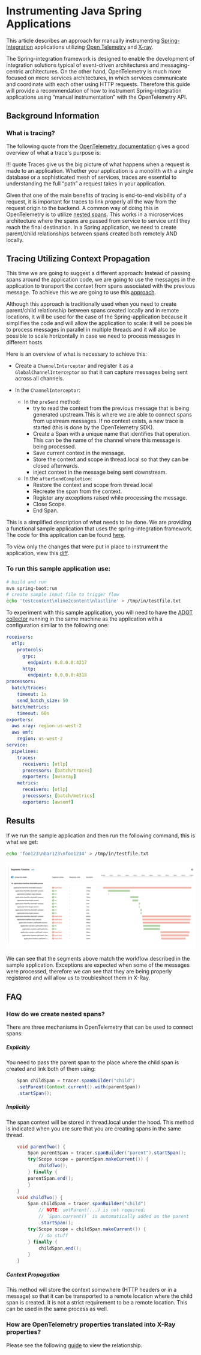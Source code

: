 # Instrumenting Java Spring Applications

This article describes an approach for manually instrumenting [Spring-Integration](https://spring.io/why-spring) applications utilizing [Open Telemetry](https://opentelemetry.io/) and [X-ray](https://aws.amazon.com/xray/).

The Spring-integration framework is designed to enable the development of integration solutions typical of event-driven architectures and messaging-centric architectures. On the other hand, OpenTelemetry is much more focused on micro services architectures, in which services communicate and coordinate with each other using HTTP requests. Therefore this guide will provide a recommendation of how to instrument Spring-integration applications using “manual instrumentation” with the OpenTelemetry API.

## Background Information

### What is tracing?

The following quote from the [OpenTelemetry documentation](https://opentelemetry.io/docs/concepts/signals/traces/) gives a good overview of what a trace's purpose is:

!!! quote
    Traces give us the big picture of what happens when a request is made to an application. Whether your application is a monolith with a single database or a sophisticated mesh of services, traces are essential to understanding the full “path” a request takes in your application.

Given that one of the main benefits of tracing is end-to-end visibility of a request, it is important for traces to link properly all the way from the request origin to the backend. A common way of doing this in OpenTelemetry is to utilize [nested spans](https://opentelemetry.io/docs/instrumentation/java/manual/#create-nested-spans). This works in a microservices architecture where the spans are passed from service to service until they reach the final destination. In a Spring application, we need to create parent/child relationships between spans created both remotely AND locally.

## Tracing Utilizing Context Propagation

This time we are going to suggest a different approach: Instead of passing spans around the application code, we are going to use the messages in the application to transport the context from spans associated with the previous message. To achieve this we are going to use this [approach](https://opentelemetry.io/docs/instrumentation/java/manual/#context-propagation).

Although this approach is traditionally used when you need to create parent/child relationship between spans created locally and in remote locations, it will be used for the case of the Spring-application because it simplifies the code and will allow the application to scale: it will be possible to process messages in parallel in multiple threads and it will also be possible to scale horizontally in case we need to process messages in different hosts.

Here is an overview of what is necessary to achieve this:

- Create a ```ChannelInterceptor``` and register it as a ```GlobalChannelInterceptor``` so that it can capture messages being sent across all channels.

- In the ```ChannelInterceptor```:
  - In the ```preSend``` method:
    - try to read the context from the previous message that is being generated upstream.This is where we are able to connect spans from upstream messages. If no context exists, a new trace is started (this is done by the OpenTelemetry SDK). 
    - Create a Span with a unique name that identifies that operation. This can be the name of the channel where this message is being processed.
    - Save current context in the message.
    - Store the context and scope in thread.local so that they can be closed afterwards.
    - inject context in the message being sent downstream.
  - In the ```afterSendCompletion```:
    - Restore the context and scope from thread.local
    - Recreate the span from the context.
    - Register any exceptions raised while processing the message.
    - Close Scope.
    - End Span.

This is a simplified description of what needs to be done. We are providing a functional sample application that uses the spring-integration framework. The code for this application can be found [here](https://github.com/rapphil/spring-integration-samples/tree/rapphil-5.5.x-otel/applications/file-split-ftp).

To view only the changes that were put in place to instrument the application, view this [diff](https://github.com/rapphil/spring-integration-samples/compare/30e01ce9eefd8dae288eca44013810afa8c1a585..6f056a76350340a9658db0cad7fc12dbda505437).

### To run this sample application use:

``` bash
# build and run
mvn spring-boot:run
# create sample input file to trigger flow
echo 'testcontent\nline2content\nlastline' > /tmp/in/testfile.txt
```

To experiment with this sample application, you will need to have the [ADOT collector](https://aws-otel.github.io/docs/getting-started/collector) running in the same machine as the application with a configuration similar to the following one:

``` yaml
receivers:
  otlp:
    protocols:
      grpc: 
        endpoint: 0.0.0.0:4317
      http:
        endpoint: 0.0.0.0:4318
processors:
  batch/traces:
    timeout: 1s
    send_batch_size: 50
  batch/metrics:
    timeout: 60s
exporters:
  aws xray: region:us-west-2
  aws emf:
    region: us-west-2
service:
  pipelines:
    traces:
      receivers: [otlp]
      processors: [batch/traces]
      exporters: [awsxray]
    metrics:
      receivers: [otlp]
      processors: [batch/metrics]
      exporters: [awsemf]
```

## Results

If we run the sample application and then run the following command, this is what we get:

``` bash
echo 'foo123\nbar123\nfoo1234' > /tmp/in/testfile.txt
```

![X-ray Results](x-ray-results.png)

We can see that the segments above match the workflow described in the sample application. Exceptions are expected when some of the messages were processed, therefore we can see that they are being properly registered and will allow us to troubleshoot them in X-Ray.


## FAQ

### How do we create nested spans?

There are three mechanisms in OpenTelemetry that can be used to connect spans:

##### Explicitly

You need to pass the parent span to the place where the child span is created and link both of them using:

``` java
    Span childSpan = tracer.spanBuilder("child")
    .setParent(Context.current().with(parentSpan)) 
    .startSpan();
```

##### Implicitly

The span context will be stored in thread.local under the hood.
This method is indicated when you are sure that you are creating spans in the same thread.

``` java
    void parentTwo() {
        Span parentSpan = tracer.spanBuilder("parent").startSpan(); 
        try(Scope scope = parentSpan.makeCurrent()) {
            childTwo(); 
        } finally {
        parentSpan.end(); 
        }
    }
    void childTwo() {
        Span childSpan = tracer.spanBuilder("child")
            // NOTE: setParent(...) is not required;
            // `Span.current()` is automatically added as the parent 
            .startSpan();
        try(Scope scope = childSpan.makeCurrent()) { 
            // do stuff
        } finally {
            childSpan.end();
        } 
    }
```

##### Context Propagation  

This method will store the context somewhere (HTTP headers or in a message) so that it can be transported to a remote location where the child span is created. It is not a strict requirement to be a remote location. This can be used in the same process as well.

### How are OpenTelemetry properties translated into X-Ray properties?

Please see the following [guide](https://opentelemetry.io/docs/instrumentation/java/manual/#context-propagation) to view the relationship.



  
